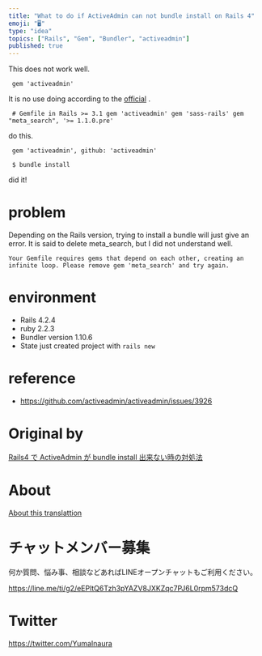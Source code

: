 ```yaml
---
title: "What to do if ActiveAdmin can not bundle install on Rails 4"
emoji: "🖥"
type: "idea"
topics: ["Rails", "Gem", "Bundler", "activeadmin"]
published: true
---
```


This does not work well.

     gem 'activeadmin' 

It is no use doing according to the [official](http://activeadmin.info/docs/documentation.html) .

     # Gemfile in Rails >= 3.1 gem 'activeadmin' gem 'sass-rails' gem "meta_search", '>= 1.1.0.pre' 

do this.

     gem 'activeadmin', github: 'activeadmin' 

     $ bundle install 

did it!

# problem 

Depending on the Rails version, trying to install a bundle will just give an error. It is said to delete meta\_search, but I did not understand well.

`Your Gemfile requires gems that depend on each other, creating an infinite loop. Please remove gem 'meta_search' and try again.`

 
# environment 

- Rails 4.2.4 
- ruby 2.2.3 
- Bundler version 1.10.6 
- State just created project with `rails new` 

# reference 

- https://github.com/activeadmin/activeadmin/issues/3926 


# Original by
[Rails4 で ActiveAdmin が bundle install 出来ない時の対処法](https://qiita.com/Yinaura/items/8f5213a80a7914facf8b)

# About

[About this translattion](https://qiita.com/YumaInaura/items/7f6fd1e9310a6816469a)








<!-- Update From Qiita API -->

# チャットメンバー募集


何か質問、悩み事、相談などあればLINEオープンチャットもご利用ください。

https://line.me/ti/g2/eEPltQ6Tzh3pYAZV8JXKZqc7PJ6L0rpm573dcQ





# Twitter


https://twitter.com/YumaInaura


<!-- Update From Qiita API -->


